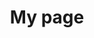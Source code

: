 ---
title: My page
type: landing

banner:
  caption: ''
  image: 'skill.jpg'

sections:
  - block: markdown
    content:
      title:
      subtitle: ''
      text:
    design:
      columns: '1'
      background:
        image: 
          filename: skill.jpg
          filters:
            brightness: 0.7
          parallax: false
          position: center
          size: cover
          text_color_light: true
      spacing:
        padding: ['20px', '0', '20px', '0']
      css_class: fullscreen banner-height
  - block: skills
    content:
      title: Skills
      text: '저는 다음과 같은 역량을 보유하고 있습니다.'
      # Choose a user to display skills from (a folder name within `content/authors/`)
      username: admin
    design:
      columns: '1'
---